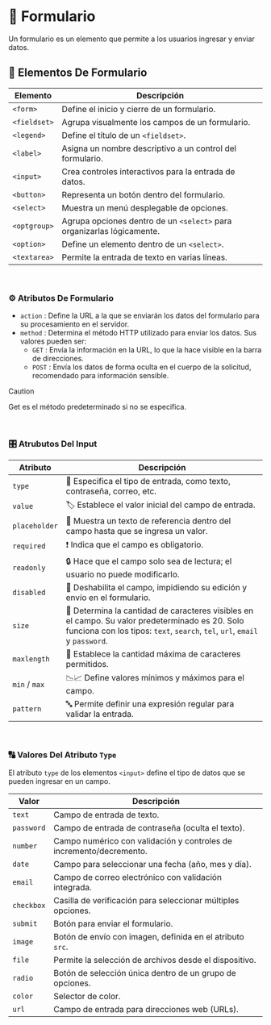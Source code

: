# 📮 Formulario  
Un formulario es un elemento que permite a los usuarios ingresar y enviar datos.  

## 📝 Elementos De Formulario  

<div align="center">  

| **Elemento** | **Descripción** |  
|---|---|  
| `<form>` | Define el inicio y cierre de un formulario. |  
| `<fieldset>` | Agrupa visualmente los campos de un formulario. |  
| `<legend>` | Define el título de un `<fieldset>`. |  
| `<label>` | Asigna un nombre descriptivo a un control del formulario. |  
| `<input>` | Crea controles interactivos para la entrada de datos. |  
| `<button>` | Representa un botón dentro del formulario. |  
| `<select>` | Muestra un menú desplegable de opciones. |  
| `<optgroup>` | Agrupa opciones dentro de un `<select>` para organizarlas lógicamente. |  
| `<option>` | Define un elemento dentro de un `<select>`. |  
| `<textarea>` | Permite la entrada de texto en varias líneas. |  
</div>  
<br>  

### ⚙️ Atributos De Formulario  

* `action` : Define la URL a la que se enviarán los datos del formulario para su procesamiento en el servidor.  
* `method` : Determina el método HTTP utilizado para enviar los datos. Sus valores pueden ser:    
  * `GET` : Envía la información en la URL, lo que la hace visible en la barra de direcciones.
  * `POST` : Envía los datos de forma oculta en el cuerpo de la solicitud, recomendado para información sensible.
    
> [!CAUTION]
> Get es el método predeterminado si no se especifica.  
  <br>  



### 🎛️ Atrubutos Del Input 

<div align="center">  

| **Atributo** | **Descripción** |  
|---|---|  
| `type` | 🔢 Especifica el tipo de entrada, como texto, contraseña, correo, etc. |  
| `value` | 🏷️ Establece el valor inicial del campo de entrada. |  
| `placeholder` | 💬 Muestra un texto de referencia dentro del campo hasta que se ingresa un valor. |  
| `required` | ❗ Indica que el campo es obligatorio. |  
| `readonly` | 🔒 Hace que el campo solo sea de lectura; el usuario no puede modificarlo. |  
| `disabled` | 🚫 Deshabilita el campo, impidiendo su edición y envío en el formulario. |  
| `size` | 📏 Determina la cantidad de caracteres visibles en el campo. Su valor predeterminado es 20. Solo funciona con los tipos: `text`, `search`, `tel`, `url`, `email` y `password`. |  
| `maxlength` | 🔢 Establece la cantidad máxima de caracteres permitidos. |  
| `min` / `max` | 📉📈 Define valores mínimos y máximos para el campo. |  
| `pattern` | 🔤 Permite definir una expresión regular para validar la entrada. |  

</div>  
<br>  

### 🔠 Valores Del Atributo `Type`  

El atributo `type` de los elementos `<input>` define el tipo de datos que se pueden ingresar en un campo.  

<div align="center">  

| **Valor** | **Descripción** |  
|---|---|  
| `text` | Campo de entrada de texto. |  
| `password` | Campo de entrada de contraseña (oculta el texto). |  
| `number` | Campo numérico con validación y controles de incremento/decremento. |  
| `date` | Campo para seleccionar una fecha (año, mes y día). |  
| `email` | Campo de correo electrónico con validación integrada. |  
| `checkbox` | Casilla de verificación para seleccionar múltiples opciones. |  
| `submit` | Botón para enviar el formulario. |  
| `image` |  Botón de envío con imagen, definida en el atributo `src`. |  
| `file` | Permite la selección de archivos desde el dispositivo. |  
| `radio` | Botón de selección única dentro de un grupo de opciones. |  
| `color` | Selector de color. |  
| `url` | Campo de entrada para direcciones web (URLs). |  
</div>  



